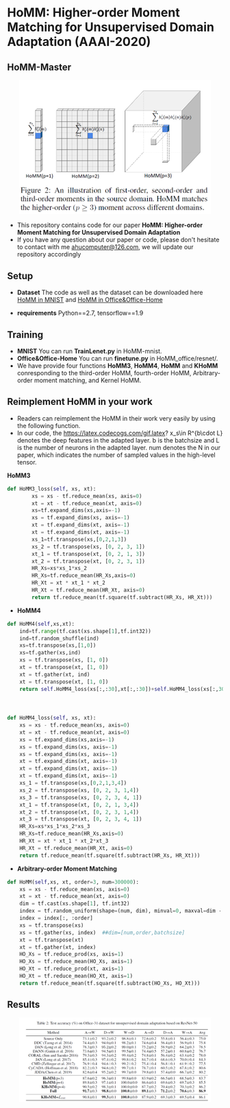 # HoMM: Higher-order Moment Matching for Unsupervised Domain Adaptation (AAAI-2020)

## HoMM-Master
<div align=center><img src="https://github.com/chenchao666/HoMM-Master/blob/master/img/img1.PNG" width="450" /></div>


* This repository contains code for our paper **HoMM: Higher-order Moment Matching for Unsupervised Domain Adaptation**
* If you have any question about our paper or code, please don't hesitate to contact with me ahucomputer@126.com, we will update our repository accordingly

## Setup
* **Dataset** The code as well as the dataset can be downloaded here [HoMM in MNIST](https://drive.google.com/open?id=167tVIBI2dVa0D18i6CiM-hicFJ3DJFzX) and [HoMM in Office&Office-Home](https://drive.google.com/open?id=1-OSkyh1Vzg_sxWJ6u4nvuQ3FRfKmZ-UF)

* **requirements** Python==2.7, tensorflow==1.9

## Training
* **MNIST** You can run **TrainLenet.py** in HoMM-mnist.
* **Office&Office-Home** You can run **finetune.py** in HoMM_office/resnet/.
* We have provide four functions **HoMM3**, **HoMM4**, **HoMM** and **KHoMM** conresponding to the third-order HoMM, fourth-order HoMM, Arbitrary-order moment matching, and Kernel HoMM.

## Reimplement HoMM in your work
* Readers can reimplement the HoMM in their work very easily by using the following function.
* In our code, the https://latex.codecogs.com/gif.latex? x_s\in R^{b\cdot L} denotes the deep features in the adapted layer. b is the batchsize and L is the number of neurons in the adapted layer. num denotes the N in our paper, which indicates the number of sampled values in the high-level tensor.

**HoMM3**
```python
def HoMM3_loss(self, xs, xt):
        xs = xs - tf.reduce_mean(xs, axis=0)
        xt = xt - tf.reduce_mean(xt, axis=0)
        xs=tf.expand_dims(xs,axis=-1)
        xs = tf.expand_dims(xs, axis=-1)
        xt = tf.expand_dims(xt, axis=-1)
        xt = tf.expand_dims(xt, axis=-1)
        xs_1=tf.transpose(xs,[0,2,1,3])
        xs_2 = tf.transpose(xs, [0, 2, 3, 1])
        xt_1 = tf.transpose(xt, [0, 2, 1, 3])
        xt_2 = tf.transpose(xt, [0, 2, 3, 1])
        HR_Xs=xs*xs_1*xs_2
        HR_Xs=tf.reduce_mean(HR_Xs,axis=0)
        HR_Xt = xt * xt_1 * xt_2
        HR_Xt = tf.reduce_mean(HR_Xt, axis=0)
        return tf.reduce_mean(tf.square(tf.subtract(HR_Xs, HR_Xt)))
```

* **HoMM4**
```python
def HoMM4(self,xs,xt):
	ind=tf.range(tf.cast(xs.shape[1],tf.int32))
	ind=tf.random_shuffle(ind)
	xs=tf.transpose(xs,[1,0])
	xs=tf.gather(xs,ind)
	xs = tf.transpose(xs, [1, 0])
	xt = tf.transpose(xt, [1, 0])
	xt = tf.gather(xt, ind)
	xt = tf.transpose(xt, [1, 0])
	return self.HoMM4_loss(xs[:,:30],xt[:,:30])+self.HoMM4_loss(xs[:,30:60],xt[:,30:60])+self.HoMM4_loss(xs[:,60:90],xt[:,60:90])



def HoMM4_loss(self, xs, xt):
	xs = xs - tf.reduce_mean(xs, axis=0)
	xt = xt - tf.reduce_mean(xt, axis=0)
	xs = tf.expand_dims(xs,axis=-1)
	xs = tf.expand_dims(xs, axis=-1)
	xs = tf.expand_dims(xs, axis=-1)
	xt = tf.expand_dims(xt, axis=-1)
	xt = tf.expand_dims(xt, axis=-1)
	xt = tf.expand_dims(xt, axis=-1)
	xs_1 = tf.transpose(xs,[0,2,1,3,4])
	xs_2 = tf.transpose(xs, [0, 2, 3, 1,4])
	xs_3 = tf.transpose(xs, [0, 2, 3, 4, 1])
	xt_1 = tf.transpose(xt, [0, 2, 1, 3,4])
	xt_2 = tf.transpose(xt, [0, 2, 3, 1,4])
	xt_3 = tf.transpose(xt, [0, 2, 3, 4, 1])
	HR_Xs=xs*xs_1*xs_2*xs_3
	HR_Xs=tf.reduce_mean(HR_Xs,axis=0)
	HR_Xt = xt * xt_1 * xt_2*xt_3
	HR_Xt = tf.reduce_mean(HR_Xt, axis=0)
	return tf.reduce_mean(tf.square(tf.subtract(HR_Xs, HR_Xt)))
```

* **Arbitrary-order Moment Matching**
```python
def HoMM(self,xs, xt, order=3, num=300000):
	xs = xs - tf.reduce_mean(xs, axis=0)
	xt = xt - tf.reduce_mean(xt, axis=0)
	dim = tf.cast(xs.shape[1], tf.int32)
	index = tf.random_uniform(shape=(num, dim), minval=0, maxval=dim - 1, dtype=tf.int32)
	index = index[:, :order]
	xs = tf.transpose(xs)
	xs = tf.gather(xs, index)  ##dim=[num,order,batchsize]
	xt = tf.transpose(xt)
	xt = tf.gather(xt, index)
	HO_Xs = tf.reduce_prod(xs, axis=1)
	HO_Xs = tf.reduce_mean(HO_Xs, axis=1)
	HO_Xt = tf.reduce_prod(xt, axis=1)
	HO_Xt = tf.reduce_mean(HO_Xt, axis=1)
	return tf.reduce_mean(tf.square(tf.subtract(HO_Xs, HO_Xt)))
```


## Results
<div align=center><img src="https://github.com/chenchao666/HoMM-Master/blob/master/img/img5.PNG" width="450" /></div>

